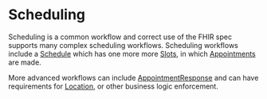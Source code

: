 # Scheduling

Scheduling is a common workflow and correct use of the FHIR spec supports many complex scheduling workflows. Scheduling workflows include a [Schedule](../api/fhir/resources/schedule.mdx) which has one more more [Slots](../api/fhir/resources/slot.mdx), in which [Appointments](../api/fhir/resources/appointment.mdx) are made.

More advanced workflows can include [AppointmentResponse](../api/fhir/resources/appointmentresponse.mdx) and can have requirements for [Location](../api/fhir/resources/location.mdx), or other business logic enforcement.
